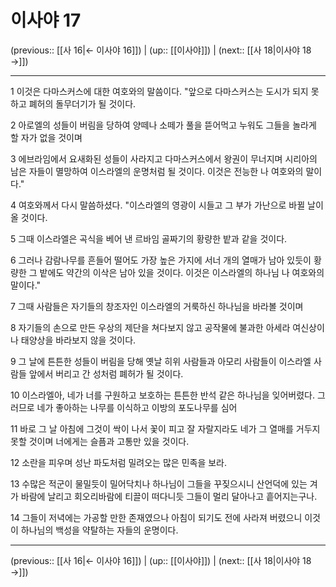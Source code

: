 # 이사야 17

(previous:: [[사 16|← 이사야 16]]) | (up:: [[이사야]]) | (next:: [[사 18|이사야 18 →]])

***




1 
이것은 다마스커스에 대한 여호와의 말씀이다. "앞으로 다마스커스는 도시가 되지 못하고 폐허의 돌무더기가 될 것이다. 



2 
아로엘의 성들이 버림을 당하여 양떼나 소떼가 풀을 뜯어먹고 누워도 그들을 놀라게 할 자가 없을 것이며 



3 
에브라임에서 요새화된 성들이 사라지고 다마스커스에서 왕권이 무너지며 시리아의 남은 자들이 멸망하여 이스라엘의 운명처럼 될 것이다. 이것은 전능한 나 여호와의 말이다." 



4 
여호와께서 다시 말씀하셨다. "이스라엘의 영광이 시들고 그 부가 가난으로 바뀔 날이 올 것이다. 



5 
그때 이스라엘은 곡식을 베어 낸 르바임 골짜기의 황량한 밭과 같을 것이다. 



6 
그러나 감람나무를 흔들어 떨어도 가장 높은 가지에 서너 개의 열매가 남아 있듯이 황량한 그 밭에도 약간의 이삭은 남아 있을 것이다. 이것은 이스라엘의 하나님 나 여호와의 말이다." 



7 
그때 사람들은 자기들의 창조자인 이스라엘의 거룩하신 하나님을 바라볼 것이며 



8 
자기들의 손으로 만든 우상의 제단을 쳐다보지 않고 공작물에 불과한 아세라 여신상이나 태양상을 바라보지 않을 것이다. 



9 
그 날에 튼튼한 성들이 버림을 당해 옛날 히위 사람들과 아모리 사람들이 이스라엘 사람들 앞에서 버리고 간 성처럼 폐허가 될 것이다. 



10 
이스라엘아, 네가 너를 구원하고 보호하는 튼튼한 반석 같은 하나님을 잊어버렸다. 그러므로 네가 좋아하는 나무를 이식하고 이방의 포도나무를 심어 



11 
바로 그 날 아침에 그것이 싹이 나서 꽃이 피고 잘 자랄지라도 네가 그 열매를 거두지 못할 것이며 너에게는 슬픔과 고통만 있을 것이다. 



12 
소란을 피우며 성난 파도처럼 밀려오는 많은 민족을 보라. 



13 
수많은 적군이 물밀듯이 밀어닥치나 하나님이 그들을 꾸짖으시니 산언덕에 있는 겨가 바람에 날리고 회오리바람에 티끌이 떠다니듯 그들이 멀리 달아나고 흩어지는구나. 



14 
그들이 저녁에는 가공할 만한 존재였으나 아침이 되기도 전에 사라져 버렸으니 이것이 하나님의 백성을 약탈하는 자들의 운명이다.

***

(previous:: [[사 16|← 이사야 16]]) | (up:: [[이사야]]) | (next:: [[사 18|이사야 18 →]])
